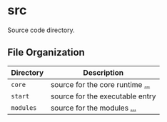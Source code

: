 # src

Source code directory.

## File Organization

| Directory | Description                                       |
|-----------|---------------------------------------------------|
| `core`    | source for the core runtime [...](core/README.md) |
| `start`   | source for the executable entry                   |
| `modules` | source for the modules [...](modules/README.md)   |
